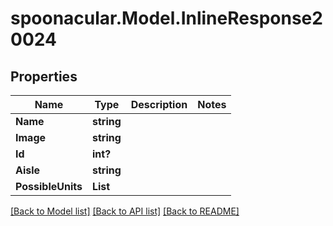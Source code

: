 # spoonacular.Model.InlineResponse20024
## Properties

Name | Type | Description | Notes
------------ | ------------- | ------------- | -------------
**Name** | **string** |  | 
**Image** | **string** |  | 
**Id** | **int?** |  | 
**Aisle** | **string** |  | 
**PossibleUnits** | **List<string>** |  | 

[[Back to Model list]](../README.md#documentation-for-models) [[Back to API list]](../README.md#documentation-for-api-endpoints) [[Back to README]](../README.md)

